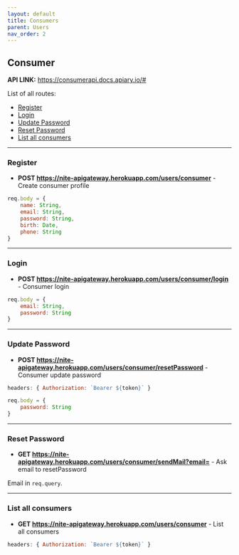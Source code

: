 ```yaml
---
layout: default
title: Consumers
parent: Users
nav_order: 2
---
```



## Consumer

**API LINK:**  https://consumerapi.docs.apiary.io/#

List of all routes:
* [Register](#Register)
* [Login](#Login)
* [Update Password](#Update-Password)
* [Reset Password](#Reset-Password)
* [List all consumers](#-List-all-consumers)



____

### Register 
* **POST https://nite-apigateway.herokuapp.com/users/consumer** - Create consumer profile
```js
req.body = {
    name: String,
    email: String,
    password: String,
    birth: Date,
    phone: String
}
```
____

### Login
* **POST https://nite-apigateway.herokuapp.com/users/consumer/login** - Consumer login
```js
req.body = {
    email: String,
    password: String
}
```
____

### Update Password
* **POST https://nite-apigateway.herokuapp.com/users/consumer/resetPassword** - Consumer update password

```js
headers: { Authorization: `Bearer ${token}` }
``` 

```js
req.body = {
    password: String
}
```
____

### Reset Password
* **GET https://nite-apigateway.herokuapp.com/users/consumer/sendMail?email=** - Ask email to resetPassword

Email in `req.query`.

____

### List all consumers
* **GET https://nite-apigateway.herokuapp.com/users/consumer** - List all consumers 

```js
headers: { Authorization: `Bearer ${token}` }
``` 

